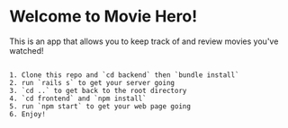# Welcome to Movie Hero! 

This is an app that allows you to keep track of and review movies you've watched! 

~~~~~~~~~~~~~~~~~~~~~~~~~~~~~~~~~~~~~~~~~~~~~~~~~~~~~~~~~~~~~~~~~~~~~~~~~~~~~~~~~

1. Clone this repo and `cd backend` then `bundle install` 
2. run `rails s` to get your server going
3. `cd ..` to get back to the root directory
4. `cd frontend` and `npm install` 
5. run `npm start` to get your web page going 
6. Enjoy!



